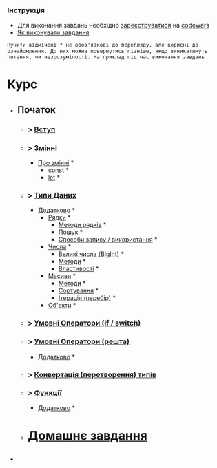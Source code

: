 ### Інструкція

- Для виконання завдань необхідно [зареєструватися](https://www.codewars.com/users/sign_in) на [codewars](www.codewars.com)
- [Як виконувати завдання](https://github.com/Dead-TR/-tch/blob/main/js/howTo.md)

```Пункти відмічені * не обов'язкові до перегляду, але корисні до ознайомлення. До них можна повернутись пізніше, якщо виникатимуть питання, чи незрозумілості. На приклад під час виконання завдань```

# Курс
- ## Початок
  - ### > [Вступ](https://youtu.be/FrUynyijdSI?si=7kTGLYLqZIIsFbtD)
  - ### > [Змінні](https://youtu.be/lYfQI4rsQSc?si=w90zRsDPcySTzpFK)
    - [Про змінні](https://www.w3schools.com/js/js_variables.asp) *
      - [const](https://www.w3schools.com/js/js_const.asp) *
      - [let](https://www.w3schools.com/js/js_let.asp) *

  - ### > [Типи Даних](https://youtu.be/KWJKGaI63pE?si=C1fFQmXhCXhM1L99)
    - [Додатково](https://www.w3schools.com/js/js_datatypes.asp) *
      - [Рядки](https://www.w3schools.com/js/js_strings.asp) *
        - [Методи рядків](https://www.w3schools.com/js/js_string_methods.asp) *
        - [Пошук](https://www.w3schools.com/js/js_string_search.asp) *
        - [Способи запису / використання](https://www.w3schools.com/js/js_string_templates.asp) *
      - [Числа](https://www.w3schools.com/js/js_numbers.asp) * 
        - [Великі числа (BigInt)](https://www.w3schools.com/js/js_bigint.asp) *
        - [Методи](https://www.w3schools.com/js/js_number_methods.asp) *
        - [Властивості](https://www.w3schools.com/js/js_number_properties.asp) *
      - [Масиви](https://www.w3schools.com/js/js_arrays.asp) *
        - [Методи](https://www.w3schools.com/js/js_array_methods.asp) *
        - [Сортування](https://www.w3schools.com/js/js_array_sort.asp) *
        - [Ітерація (перебір)](https://www.w3schools.com/js/js_array_iteration.asp) *
      - [Об'єкти](https://www.w3schools.com/js/js_objects.asp) *

  - ### > [Умовні Оператори (if / switch)](https://youtu.be/k9t7sfkF-0o?si=P1hvGvYLwdAybgaF)

  - ### > [Умовні Оператори (решта)](https://youtu.be/EhVvSRLkoX4?si=iDn8alsJox3mL-VJ)
      - [Додатково](https://www.w3schools.com/js/js_operators.asp) *

  - ### > [Конвертація (перетворення) типів](https://youtu.be/sDr_3N3VNQU?si=ptIWqhY5qLFTKTvN)

  - ### > [Функції](https://youtu.be/HQea4I9XyuE?si=DxiO8sQQ9lktOx5K)
    - [Додатково](https://www.w3schools.com/js/js_functions.asp) * 

  - # [Домашнє завдання](https://github.com/Dead-TR/-tch/blob/main/js/homeWork/1.md)

- ##
